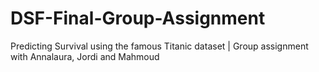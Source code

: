 # DSF-Final-Group-Assignment
Predicting Survival using the famous Titanic dataset | Group assignment with Annalaura, Jordi and Mahmoud
